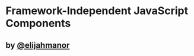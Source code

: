 # Framework-Independent JavaScript Components

<!-- .slide: data-state="introduction" data-background="img/introduction-background.jpeg" -->

## <!-- .element: style="text-transform: lowercase;" --> by [@elijahmanor](http://twitter.com/elijahmanor)

<h3 data-store="introduction-social" contenteditable></h3>
